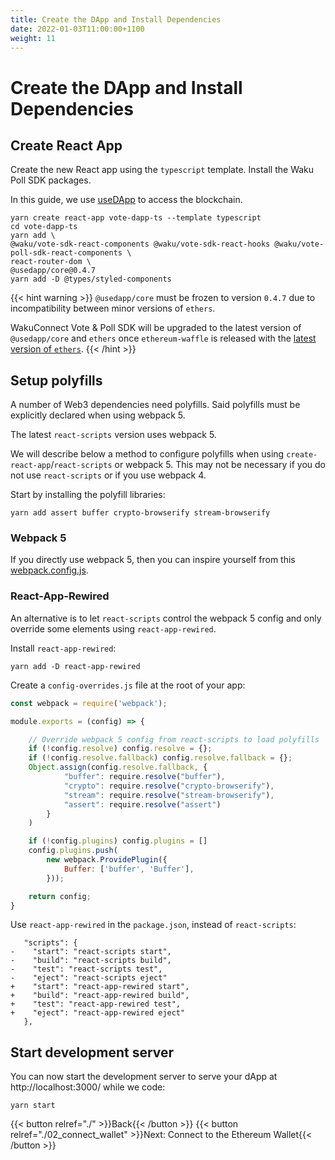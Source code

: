 ```yaml
---
title: Create the DApp and Install Dependencies
date: 2022-01-03T11:00:00+1100
weight: 11
---
```


# Create the DApp and Install Dependencies

## Create React App

Create the new React app using the `typescript` template.
Install the Waku Poll SDK packages.

In this guide, we use [useDApp](https://usedapp.io/) to access the blockchain.


```shell
yarn create react-app vote-dapp-ts --template typescript
cd vote-dapp-ts
yarn add \
@waku/vote-sdk-react-components @waku/vote-sdk-react-hooks @waku/vote-poll-sdk-react-components \
react-router-dom \
@usedapp/core@0.4.7
yarn add -D @types/styled-components
```

{{< hint warning >}}
`@usedapp/core` must be frozen to version `0.4.7` due to incompatibility between minor versions of `ethers`.

WakuConnect Vote & Poll SDK will be upgraded to the latest version of `@usedapp/core` and `ethers` once `ethereum-waffle`
is released with the [latest version of `ethers`](https://github.com/EthWorks/Waffle/pull/603).
{{< /hint >}}

## Setup polyfills

A number of Web3 dependencies need polyfills.
Said polyfills must be explicitly declared when using webpack 5.

The latest `react-scripts` version uses webpack 5.

We will describe below a method to configure polyfills when using `create-react-app`/`react-scripts` or webpack 5.
This may not be necessary if you do not use `react-scripts` or if you use webpack 4.

Start by installing the polyfill libraries:

```shell
yarn add assert buffer crypto-browserify stream-browserify
```

### Webpack 5

If you directly use webpack 5,
then you can inspire yourself from this [webpack.config.js](https://github.com/status-im/wakuconnect-vote-poll-sdk/blob/main/examples/mainnet-poll/webpack.config.js).

### React-App-Rewired

An alternative is to let `react-scripts` control the webpack 5 config and only override some elements using `react-app-rewired`.

Install `react-app-rewired`:

```shell
yarn add -D react-app-rewired
```

Create a `config-overrides.js` file at the root of your app:

```js
const webpack = require('webpack');

module.exports = (config) => {

    // Override webpack 5 config from react-scripts to load polyfills
    if (!config.resolve) config.resolve = {};
    if (!config.resolve.fallback) config.resolve.fallback = {};
    Object.assign(config.resolve.fallback, {
            "buffer": require.resolve("buffer"),
            "crypto": require.resolve("crypto-browserify"),
            "stream": require.resolve("stream-browserify"),
            "assert": require.resolve("assert")
        }
    )

    if (!config.plugins) config.plugins = []
    config.plugins.push(
        new webpack.ProvidePlugin({
            Buffer: ['buffer', 'Buffer'],
        }));

    return config;
}
```

Use `react-app-rewired` in the `package.json`, instead of `react-scripts`:

```
   "scripts": {
-    "start": "react-scripts start",
-    "build": "react-scripts build",
-    "test": "react-scripts test",
-    "eject": "react-scripts eject"
+    "start": "react-app-rewired start",
+    "build": "react-app-rewired build",
+    "test": "react-app-rewired test",
+    "eject": "react-app-rewired eject"
   },
```

## Start development server

You can now start the development server to serve your dApp at http://localhost:3000/ while we code:

```shell
yarn start
```

{{< button relref="./"  >}}Back{{< /button >}}
{{< button relref="./02_connect_wallet"  >}}Next: Connect to the Ethereum Wallet{{< /button >}}
